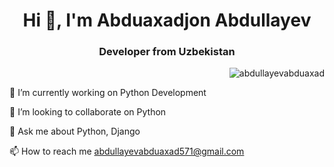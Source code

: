 <h1 align="center">Hi 👋, I'm Abduaxadjon Abdullayev</h1>
<h3 align="center">Developer from Uzbekistan</h3>
<p align="right"> <img src="https://komarev.com/ghpvc/?username=abdullayevabduaxad&label=Profile%20views&color=0e75b6&style=flat" alt="abdullayevabduaxad" /> </p>
<p align="center">




🔭 I’m currently working on Python Development

👯 I’m looking to collaborate on Python

💬 Ask me about Python, Django

📫 How to reach me abdullayevabduaxad571@gmail.com

<!---
abdullayevabduaxad/abdullayevabduaxad is a ✨ special ✨ repository because its `README.md` (this file) appears on your GitHub profile.
You can click the Preview link to take a look at your changes.
--->
